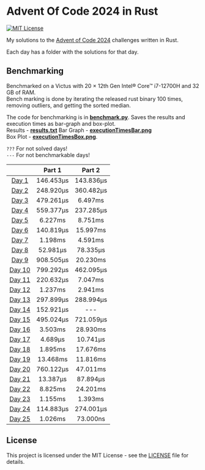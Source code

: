 # Advent Of Code 2024 in Rust

[![MIT License](https://img.shields.io/badge/License-MIT-green.svg)](https://choosealicense.com/licenses/mit/)

My solutions to the [Advent of Code 2024](https://adventofcode.com/2024) challenges written in Rust.

Each day has a folder with the solutions for that day.

## Benchmarking

Benchmarked on a Victus with 20 × 12th Gen Intel® Core™ i7-12700H and 32 GB of RAM.  
Bench marking is done by iterating the released rust binary 100 times, removing outliers, and getting the sorted
median.

The code for benchmarking is in [**benchmark.py**](./benchmark.py). Saves the results and execution times as bar-graph
and box-plot.  
Results - [**results.txt**](./results.txt)
Bar Graph - [**executionTimesBar.png**](./executionTimesBar.png)  
Box Plot - [**executionTimesBox.png**](./executionTimesBox.png).

`???` For not solved days!  
`---` For not benchmarkable days!

|                               |  Part 1   |  Part 2   |
|:-----------------------------:|:---------:|:---------:|
|  [Day 1](./day1/src/main.rs)  | 146.453µs | 143.836µs |
|  [Day 2](./day2/src/main.rs)  | 248.920µs | 360.482µs |
|  [Day 3](./day3/src/main.rs)  | 479.261µs |  6.497ms  |
|  [Day 4](./day4/src/main.rs)  | 559.377µs | 237.285µs |
|  [Day 5](./day5/src/main.rs)  |  6.227ms  |  8.751ms  |
|  [Day 6](./day6/src/main.rs)  | 140.819µs | 15.997ms  |
|  [Day 7](./day7/src/main.rs)  |  1.198ms  |  4.591ms  |
|  [Day 8](./day8/src/main.rs)  | 52.981µs  | 78.335µs  |
|  [Day 9](./day9/src/main.rs)  | 908.505µs | 20.230ms  |
| [Day 10](./day10/src/main.rs) | 799.292µs | 462.095µs |
| [Day 11](./day11/src/main.rs) | 220.632µs |  7.047ms  |
| [Day 12](./day12/src/main.rs) |  1.237ms  |  2.941ms  |
| [Day 13](./day13/src/main.rs) | 297.899µs | 288.994µs |
| [Day 14](./day14/src/main.rs) | 152.921µs |    ---    |
| [Day 15](./day15/src/main.rs) | 495.024µs | 721.059µs |
| [Day 16](./day16/src/main.rs) |  3.503ms  | 28.930ms  |
| [Day 17](./day17/src/main.rs) |  4.689µs  | 10.741µs  |
| [Day 18](./day18/src/main.rs) |  1.895ms  | 17.676ms  |
| [Day 19](./day19/src/main.rs) | 13.468ms  | 11.816ms  |
| [Day 20](./day20/src/main.rs) | 760.122µs | 47.011ms  |
| [Day 21](./day21/src/main.rs) | 13.387µs  | 87.894µs  |
| [Day 22](./day22/src/main.rs) |  8.825ms  | 24.201ms  |
| [Day 23](./day23/src/main.rs) |  1.155ms  |  1.393ms  |
| [Day 24](./day24/src/main.rs) | 114.883µs | 274.001µs |
| [Day 25](./day25/src/main.rs) |  1.026ms  | 73.000ns  |

## License

This project is licensed under the MIT License - see the [LICENSE](./LICENSE) file for details.